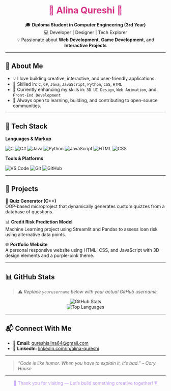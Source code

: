 <h1 align="center" style="color:#d63384;">💫 Alina Qureshi 💫</h1>

<p align="center">
  🎓 <b>Diploma Student in Computer Engineering (3rd Year)</b> <br/>
  💻 Developer | Designer | Tech Explorer <br/>
  💡 Passionate about <b>Web Development</b>, <b>Game Development</b>, and <b>Interactive Projects</b>
</p>

---

## 🚀 About Me

- 💡 I love building creative, interactive, and user-friendly applications.
- 🔧 Skilled in:
  `C`, `C#`, `Java`, `JavaScript`, `Python`, `CSS`, `HTML`
- 🌟 Currently enhancing my skills in:
  `3D UI Design`, `Web Animation`, and `Front-End Development`
- 🤝 Always open to learning, building, and contributing to open-source communities.

---

## 🎨 Tech Stack

**Languages & Markup**

![C](https://img.shields.io/badge/C-A8B9CC?style=for-the-badge&logo=c&logoColor=white)
![C#](https://img.shields.io/badge/C%23-6E4F8F?style=for-the-badge&logo=csharp&logoColor=white)
![Java](https://img.shields.io/badge/Java-FF6EC7?style=for-the-badge&logo=java&logoColor=white)
![Python](https://img.shields.io/badge/Python-AB47BC?style=for-the-badge&logo=python&logoColor=white)
![JavaScript](https://img.shields.io/badge/JavaScript-F7DF1E?style=for-the-badge&logo=javascript&logoColor=black)
![HTML](https://img.shields.io/badge/HTML5-E34F26?style=for-the-badge&logo=html5&logoColor=white)
![CSS](https://img.shields.io/badge/CSS3-8E24AA?style=for-the-badge&logo=css3&logoColor=white)

**Tools & Platforms**

![VS Code](https://img.shields.io/badge/VS%20Code-9146FF?style=for-the-badge&logo=visualstudiocode&logoColor=white)
![Git](https://img.shields.io/badge/Git-F05032?style=for-the-badge&logo=git&logoColor=white)
![GitHub](https://img.shields.io/badge/GitHub-181717?style=for-the-badge&logo=github&logoColor=white)

---

## 🧩 Projects

🧠 **Quiz Generator (C++)**  
OOP-based microproject that dynamically generates custom quizzes from a database of questions.

📊 **Credit Risk Prediction Model**  
Machine Learning project using Streamlit and Pandas to assess loan risk using alternative data points.

🌐 **Portfolio Website**  
A personal responsive website using HTML, CSS, and JavaScript with 3D design elements and a purple-pink theme.

---

## 📊 GitHub Stats

> ⚠️ _Replace `yourusername` below with your actual GitHub username._

<p align="center">
  <img src="https://github-readme-stats.vercel.app/api?username=yourusername&show_icons=true&theme=radical&icon_color=ff79c6&title_color=bd93f9&text_color=ffffff&bg_color=1e1e2f" alt="GitHub Stats" />
  <br/>
  <img src="https://github-readme-stats.vercel.app/api/top-langs/?username=yourusername&layout=compact&theme=radical&title_color=bd93f9&text_color=ffffff&bg_color=1e1e2f" alt="Top Languages" />
</p>

---

## 📬 Connect With Me

- 📧 **Email**: [qureshialina64@gmail.com](mailto:qureshialina64@gmail.com)  
- 💼 **LinkedIn**: [linkedin.com/in/alina-qureshi](https://linkedin.com/in/alina-qureshi)  

---

> _“Code is like humor. When you have to explain it, it’s bad.” – Cory House_

---

<p align="center" style="color:#bd93f9;">
  💜 Thank you for visiting — Let’s build something creative together! 💗
</p>
